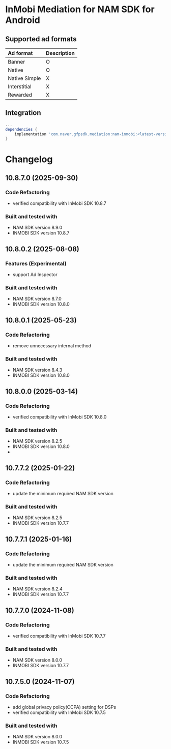 # InMobi Mediation for NAM SDK for Android

## Supported ad formats

| Ad format     | Description |
|:--------------|:------------|
| Banner        | O           |
| Native        | O           |
| Native Simple | X           |
| Interstitial  | X           |
| Rewarded      | X           |

## Integration

```gradle
...
dependencies {
    implementation 'com.naver.gfpsdk.mediation:nam-inmobi:<latest-version>'  
}
```

# Changelog
## 10.8.7.0 (2025-09-30)
### Code Refactoring
* verified compatibility with InMobi SDK 10.8.7

### Built and tested with
- NAM SDK version 8.9.0
- INMOBI SDK version 10.8.7

## 10.8.0.2 (2025-08-08)

### Features (Experimental)
* support Ad Inspector

### Built and tested with
- NAM SDK version 8.7.0
- INMOBI SDK version 10.8.0

## 10.8.0.1 (2025-05-23)
### Code Refactoring
* remove unnecessary internal method

### Built and tested with
- NAM SDK version 8.4.3
- INMOBI SDK version 10.8.0

## 10.8.0.0 (2025-03-14)
### Code Refactoring
* verified compatibility with InMobi SDK 10.8.0

### Built and tested with
- NAM SDK version 8.2.5
- INMOBI SDK version 10.8.0
- 
## 10.7.7.2 (2025-01-22)
### Code Refactoring
* update the minimum required NAM SDK version

### Built and tested with
- NAM SDK version 8.2.5
- INMOBI SDK version 10.7.7

## 10.7.7.1 (2025-01-16)
### Code Refactoring
* update the minimum required NAM SDK version

### Built and tested with
- NAM SDK version 8.2.4
- INMOBI SDK version 10.7.7

## 10.7.7.0 (2024-11-08)

### Code Refactoring

* verified compatibility with InMobi SDK 10.7.7

### Built and tested with
- NAM SDK version 8.0.0
- INMOBI SDK version 10.7.7

## 10.7.5.0 (2024-11-07)

### Code Refactoring

* add global privacy policy(CCPA) setting for DSPs 
* verified compatibility with InMobi SDK 10.7.5

### Built and tested with
- NAM SDK version 8.0.0
- INMOBI SDK version 10.7.5